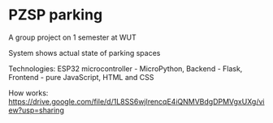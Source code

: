 # PZSP parking

A group project on 1 semester at WUT

System shows actual state of parking spaces

Technologies:
ESP32 microcontroller - MicroPython, 
Backend - Flask, 
Frontend - pure JavaScript, HTML and CSS


How works: https://drive.google.com/file/d/1L8SS6wjlrencqE4iQNMVBdgDPMVgxUXg/view?usp=sharing
